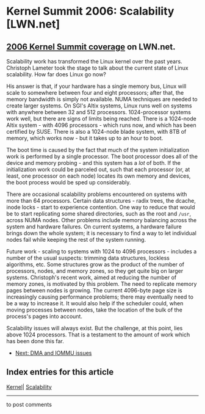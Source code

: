 # Kernel Summit 2006: Scalability [LWN.net]

[2006 Kernel Summit coverage](/Articles/KernelSummit2006/) on LWN.net.   
---  
Scalability work has transformed the Linux kernel over the past years. Christoph Lameter took the stage to talk about the current state of Linux scalability. How far does Linux go now? 

His answer is that, if your hardware has a single memory bus, Linux will scale to somewhere between four and eight processors; after that, the memory bandwidth is simply not available. NUMA techniques are needed to create larger systems. On SGI's Altix systems, Linux runs well on systems with anywhere between 32 and 512 processors. 1024-processor systems work well, but there are signs of limits being reached. There is a 1024-node Altix system - with 4096 processors - which runs now, and which has been certified by SUSE. There is also a 1024-node blade system, with 8TB of memory, which works now - but it takes up to an hour to boot. 

The boot time is caused by the fact that much of the system initialization work is performed by a single processor. The boot processor does all of the device and memory probing - and this system has a _lot_ of both. If the initialization work could be parceled out, such that each processor (or, at least, one processor on each node) locates its own memory and devices, the boot process would be sped up considerably. 

There are occasional scalability problems encountered on systems with more than 64 processors. Certain data structures - radix trees, the dcache, inode locks - start to experience contention. One way to reduce that would be to start replicating some shared directories, such as the root and `/usr`, across NUMA nodes. Other problems include memory balancing across the system and hardware failures. On current systems, a hardware failure brings down the whole system; it is necessary to find a way to let individual nodes fail while keeping the rest of the system running. 

Future work - scaling to systems with 1024 to 4096 processors - includes a number of the usual suspects: trimming data structures, lockless algorithms, etc. Some structures grow as the product of the number of processors, nodes, and memory zones, so they get quite big on larger systems. Christoph's recent work, aimed at reducing the number of memory zones, is motivated by this problem. The need to replicate memory pages between nodes is growing. The current 4096-byte page size is increasingly causing performance problems; there may eventually need to be a way to increase it. It would also help if the scheduler could, when moving processes between nodes, take the location of the bulk of the process's pages into account. 

Scalability issues will always exist. But the challenge, at this point, lies above 1024 processors. That is a testament to the amount of work which has been done this far. 

  * [Next: DMA and IOMMU issues](/Articles/191931/)

  
Index entries for this article  
---  
[Kernel](/Kernel/Index)| [Scalability](/Kernel/Index#Scalability)  
  


* * *

to post comments 
